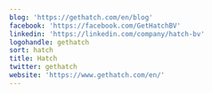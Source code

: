 ```yaml
---
blog: 'https://gethatch.com/en/blog'
facebook: 'https://facebook.com/GetHatchBV'
linkedin: 'https://linkedin.com/company/hatch-bv'
logohandle: gethatch
sort: hatch
title: Hatch
twitter: gethatch
website: 'https://www.gethatch.com/en/'
---
```

